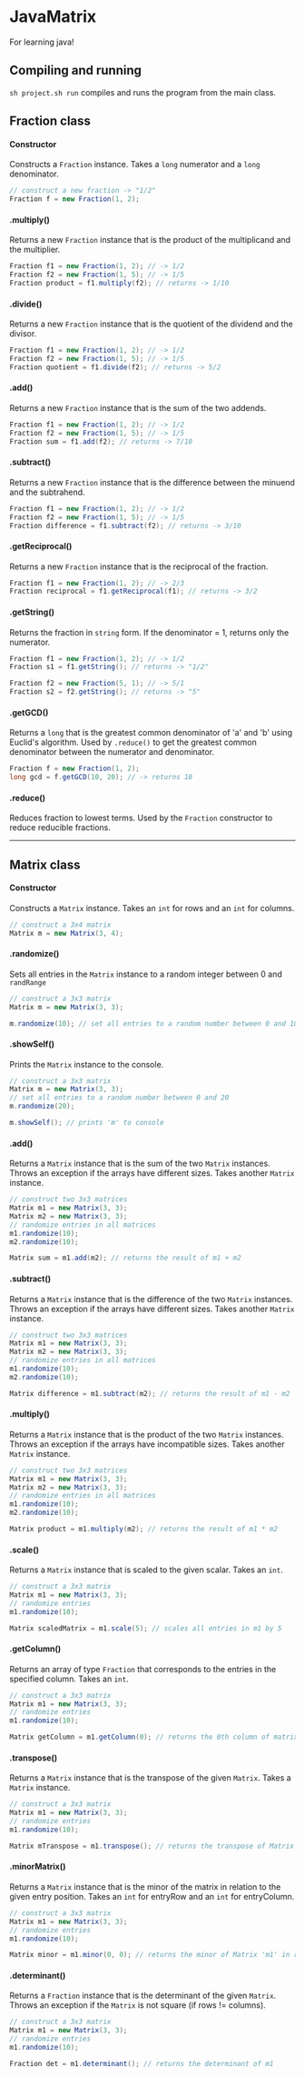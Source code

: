 # JavaMatrix

For learning java!

## Compiling and running

`sh project.sh run` compiles and runs the program from the main class.

## Fraction class

#### Constructor
Constructs a `Fraction` instance. Takes a `long` numerator and a `long` denominator.
```java
// construct a new fraction -> "1/2"
Fraction f = new Fraction(1, 2);
```

#### .multiply()
Returns a new `Fraction` instance that is the product of the multiplicand and the multiplier.
```java
Fraction f1 = new Fraction(1, 2); // -> 1/2
Fraction f2 = new Fraction(1, 5); // -> 1/5
Fraction product = f1.multiply(f2); // returns -> 1/10
```

#### .divide()
Returns a new `Fraction` instance that is the quotient of the dividend and the divisor.
```java
Fraction f1 = new Fraction(1, 2); // -> 1/2
Fraction f2 = new Fraction(1, 5); // -> 1/5
Fraction quotient = f1.divide(f2); // returns -> 5/2
```

#### .add()
Returns a new `Fraction` instance that is the sum of the two addends.
```java
Fraction f1 = new Fraction(1, 2); // -> 1/2
Fraction f2 = new Fraction(1, 5); // -> 1/5
Fraction sum = f1.add(f2); // returns -> 7/10
```

#### .subtract()
Returns a new `Fraction` instance that is the difference between the minuend and the subtrahend.
```java
Fraction f1 = new Fraction(1, 2); // -> 1/2
Fraction f2 = new Fraction(1, 5); // -> 1/5
Fraction difference = f1.subtract(f2); // returns -> 3/10
```

#### .getReciprocal()
Returns a new `Fraction` instance that is the reciprocal of the fraction.
```java
Fraction f1 = new Fraction(1, 2); // -> 2/3
Fraction reciprocal = f1.getReciprocal(f1); // returns -> 3/2
```

#### .getString()
Returns the fraction in `string` form.  If the denominator = 1, returns only the numerator.
```java
Fraction f1 = new Fraction(1, 2); // -> 1/2
Fraction s1 = f1.getString(); // returns -> "1/2"

Fraction f2 = new Fraction(5, 1); // -> 5/1
Fraction s2 = f2.getString(); // returns -> "5"
```

#### .getGCD()
Returns a `long` that is the greatest common denominator of 'a' and 'b' using Euclid's algorithm. Used by `.reduce()` to get the greatest common denominator between the numerator and denominator.
```java
Fraction f = new Fraction(1, 2);
long gcd = f.getGCD(10, 20); // -> returns 10
```

#### .reduce()
Reduces fraction to lowest terms. Used by the `Fraction` constructor to reduce reducible fractions.

<hr>

## Matrix class

#### Constructor
Constructs a `Matrix` instance. Takes an `int` for rows and an `int` for columns.
```java
// construct a 3x4 matrix
Matrix m = new Matrix(3, 4);
```

#### .randomize()
Sets all entries in the `Matrix` instance to a random integer between 0 and `randRange`
```java
// construct a 3x3 matrix
Matrix m = new Matrix(3, 3);

m.randomize(10); // set all entries to a random number between 0 and 10
```

#### .showSelf()
Prints the `Matrix` instance to the console. 
```java
// construct a 3x3 matrix
Matrix m = new Matrix(3, 3);
// set all entries to a random number between 0 and 20
m.randomize(20);

m.showSelf(); // prints 'm' to console
```

#### .add()
Returns a `Matrix` instance that is the sum of the two `Matrix` instances. Throws an exception if the arrays have different sizes. Takes another `Matrix` instance.
```java
// construct two 3x3 matrices
Matrix m1 = new Matrix(3, 3);
Matrix m2 = new Matrix(3, 3);
// randomize entries in all matrices
m1.randomize(10);
m2.randomize(10);

Matrix sum = m1.add(m2); // returns the result of m1 + m2
```

#### .subtract()
Returns a `Matrix` instance that is the difference of the two `Matrix` instances. Throws an exception if the arrays have different sizes. Takes another `Matrix` instance.
```java
// construct two 3x3 matrices
Matrix m1 = new Matrix(3, 3);
Matrix m2 = new Matrix(3, 3);
// randomize entries in all matrices
m1.randomize(10);
m2.randomize(10);

Matrix difference = m1.subtract(m2); // returns the result of m1 - m2
```

#### .multiply()
Returns a `Matrix` instance that is the product of the two `Matrix` instances. Throws an exception if the arrays have incompatible sizes. Takes another `Matrix` instance.
```java
// construct two 3x3 matrices
Matrix m1 = new Matrix(3, 3);
Matrix m2 = new Matrix(3, 3);
// randomize entries in all matrices
m1.randomize(10);
m2.randomize(10);

Matrix product = m1.multiply(m2); // returns the result of m1 * m2
```

#### .scale()
Returns a `Matrix` instance that is scaled to the given scalar. Takes an `int`.
```java
// construct a 3x3 matrix
Matrix m1 = new Matrix(3, 3);
// randomize entries
m1.randomize(10);

Matrix scaledMatrix = m1.scale(5); // scales all entries in m1 by 5
```

#### .getColumn()
Returns an array of type `Fraction` that corresponds to the entries in the specified column. Takes an `int`.
```java
// construct a 3x3 matrix
Matrix m1 = new Matrix(3, 3);
// randomize entries
m1.randomize(10);

Matrix getColumn = m1.getColumn(0); // returns the 0th column of matrix m1
```

#### .transpose()
Returns a `Matrix` instance that is the transpose of the given `Matrix`. Takes a `Matrix` instance.

```java
// construct a 3x3 matrix
Matrix m1 = new Matrix(3, 3);
// randomize entries
m1.randomize(10);

Matrix mTranspose = m1.transpose(); // returns the transpose of Matrix 'm1'
```

#### .minorMatrix()
Returns a `Matrix` instance that is the minor of the matrix in relation to the given entry position. Takes an `int` for entryRow and an `int` for entryColumn.

```java
// construct a 3x3 matrix
Matrix m1 = new Matrix(3, 3);
// randomize entries
m1.randomize(10);

Matrix minor = m1.minor(0, 0); // returns the minor of Matrix 'm1' in relation to the entry in the 1st column and 1st row
```

#### .determinant()
Returns a `Fraction` instance that is the determinant of the given `Matrix`. Throws an exception if the `Matrix` is not square (if rows != columns).

```java
// construct a 3x3 matrix
Matrix m1 = new Matrix(3, 3);
// randomize entries
m1.randomize(10);

Fraction det = m1.determinant(); // returns the determinant of m1
```